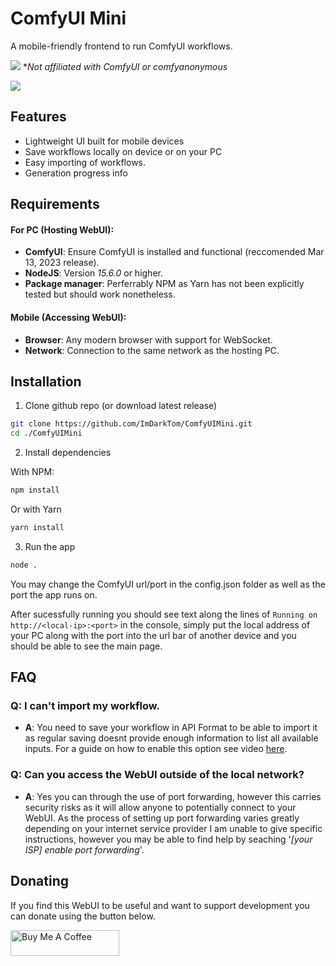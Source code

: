 # ComfyUI Mini

A mobile-friendly frontend to run ComfyUI workflows.

![](https://repository-images.githubusercontent.com/681240572/8c2ca9fa-921d-4490-959d-669c543ace4c) \*_Not affiliated with ComfyUI or comfyanonymous_

![](https://github.com/user-attachments/assets/f5356183-6f82-45ed-acab-82b015e22496)

## Features

-   Lightweight UI built for mobile devices
-   Save workflows locally on device or on your PC
-   Easy importing of workflows.
-   Generation progress info

## Requirements

#### For PC (Hosting WebUI):

-   **ComfyUI**: Ensure ComfyUI is installed and functional (reccomended Mar 13, 2023 release).
-   **NodeJS**: Version _15.6.0_ or higher.
-   **Package manager**: Perferrably NPM as Yarn has not been explicitly tested but should work nonetheless.

#### Mobile (Accessing WebUI):

-   **Browser**: Any modern browser with support for WebSocket.
-   **Network**: Connection to the same network as the hosting PC.

## Installation

1. Clone github repo (or download latest release)

```bash
git clone https://github.com/ImDarkTom/ComfyUIMini.git
cd ./ComfyUIMini
```

2. Install dependencies

With NPM:

```bash
npm install
```

Or with Yarn

```bash
yarn install
```

3. Run the app

```bash
node .
```

You may change the ComfyUI url/port in the config.json folder as well as the port the app runs on.

After sucessfully running you should see text along the lines of `Running on http://<local-ip>:<port>` in the console, simply put the local address of your PC along with the port into the url bar of another device and you should be able to see the main page.

## FAQ

### **Q**: I can't import my workflow.

-   **A**: You need to save your workflow in API Format to be able to import it as regular saving doesnt provide enough information to list all available inputs. For a guide on how to enable this option see video [here](https://imgur.com/a/YsZQu83).

### **Q**: Can you access the WebUI outside of the local network?

-   **A**: Yes you can through the use of port forwarding, however this carries security risks as it will allow anyone to potentially connect to your WebUI. As the process of setting up port forwarding varies greatly depending on your internet service provider I am unable to give specific instructions, however you may be able to find help by seaching '_[your ISP] enable port forwarding_'.

## Donating

If you find this WebUI to be useful and want to support development you can donate using the button below.

<a href="https://www.buymeacoffee.com/ImDarkTom" target="_blank"><img src="https://cdn.buymeacoffee.com/buttons/default-yellow.png" alt="Buy Me A Coffee" height="41" width="174"></a>
